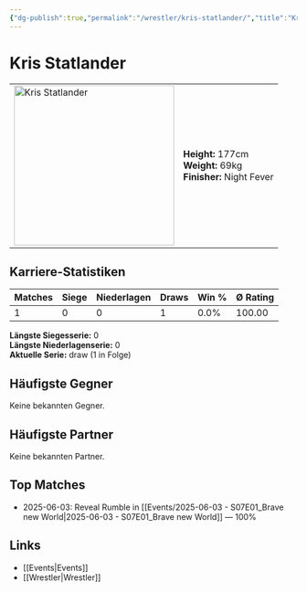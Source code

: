 ```yaml
---
{"dg-publish":true,"permalink":"/wrestler/kris-statlander/","title":"Kris Statlander","tags":["wrestler"],"noteIcon":""}
---
```



# Kris Statlander

<table>
        <tr>
        <td><img src="https://github.com/CptSpaulding1980/choke-slam-wrestling/releases/download/images/Kris_Statlander.png" width="280" alt="Kris Statlander"></td>
        <td>
        <b>Height:</b> 177cm<br>
        <b>Weight:</b> 69kg<br>
        <b>Finisher:</b> Night Fever<br>
        </td>
        </tr>
        </table>
        
## Karriere-Statistiken

| Matches | Siege | Niederlagen | Draws | Win % | Ø Rating |
|---------|-------|-------------|-------|-------|-----------|
| 1 | 0 | 0 | 1 | 0.0% | 100.00 |

**Längste Siegesserie:** 0<br>**Längste Niederlagenserie:** 0<br>**Aktuelle Serie:** draw (1 in Folge)


## Häufigste Gegner
Keine bekannten Gegner.

## Häufigste Partner
Keine bekannten Partner.

## Top Matches
- 2025-06-03: Reveal Rumble in [[Events/2025-06-03 - S07E01_Brave new World\|2025-06-03 - S07E01_Brave new World]] — 100%

## Links
- [[Events\|Events]]
- [[Wrestler\|Wrestler]]
